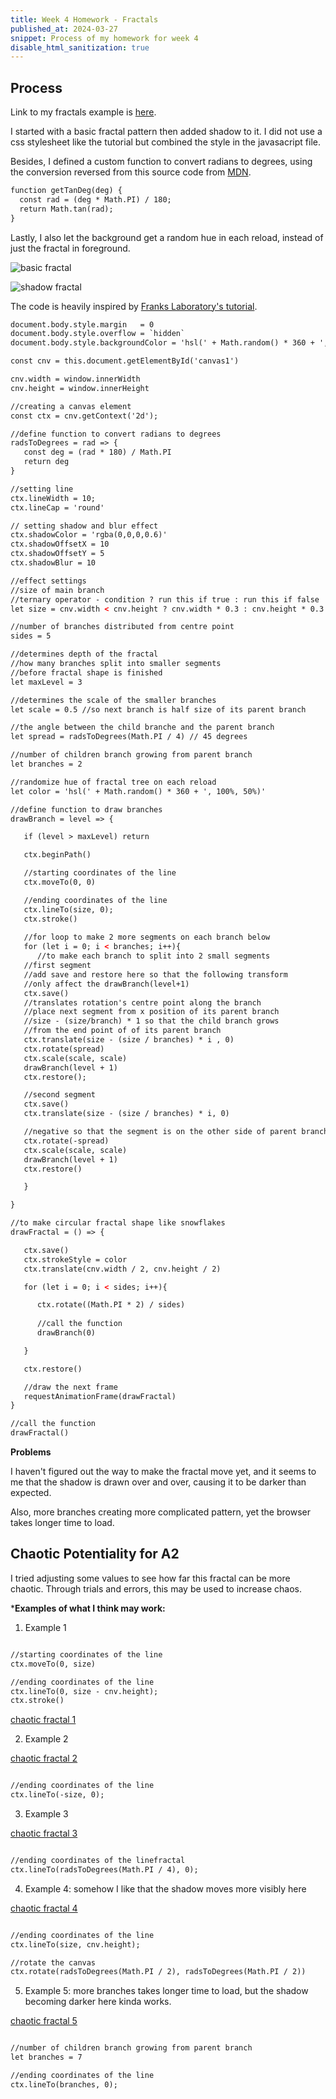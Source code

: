 ```yaml
---
title: Week 4 Homework - Fractals
published_at: 2024-03-27
snippet: Process of my homework for week 4
disable_html_sanitization: true
---
```


## Process

Link to my fractals example is [here](https://buuchimach-wk4-hw-fractals.deno.dev/).

I started with a basic fractal pattern then added shadow to it. I did not use a css stylesheet like the tutorial but combined the style in the javasacript file. 

Besides, I defined a custom function to convert radians to degrees, using the conversion reversed from this source code from [MDN](https://developer.mozilla.org/en-US/docs/Web/JavaScript/Reference/Global_Objects/Math/tan).

```html
function getTanDeg(deg) {
  const rad = (deg * Math.PI) / 180;
  return Math.tan(rad);
}
```

Lastly, I also let the background get a random hue in each reload, instead of just the fractal in foreground.

![basic fractal](/hw_w4/fractal_basic.png)

![shadow fractal](/hw_w4/fractal_shadow.png)

The code is heavily inspired by [Franks Laboratory's tutorial](https://www.youtube.com/watch?v=dQKYao-daYw&list=PLYElE_rzEw_tN_lGjsx8uK85k-xZc4yrl).

```html
document.body.style.margin   = 0
document.body.style.overflow = `hidden`
document.body.style.backgroundColor = 'hsl(' + Math.random() * 360 + ', 100%, 30%)'

const cnv = this.document.getElementById('canvas1')

cnv.width = window.innerWidth
cnv.height = window.innerHeight

//creating a canvas element
const ctx = cnv.getContext('2d');

//define function to convert radians to degrees
radsToDegrees = rad => {
   const deg = (rad * 180) / Math.PI
   return deg
}

//setting line
ctx.lineWidth = 10;
ctx.lineCap = 'round'

// setting shadow and blur effect 
ctx.shadowColor = 'rgba(0,0,0,0.6)'
ctx.shadowOffsetX = 10
ctx.shadowOffsetY = 5
ctx.shadowBlur = 10

//effect settings
//size of main branch 
//ternary operator - condition ? run this if true : run this if false
let size = cnv.width < cnv.height ? cnv.width * 0.3 : cnv.height * 0.3

//number of branches distributed from centre point
sides = 5

//determines depth of the fractal
//how many branches split into smaller segments
//before fractal shape is finished
let maxLevel = 3

//determines the scale of the smaller branches
let scale = 0.5 //so next branch is half size of its parent branch

//the angle between the child branche and the parent branch
let spread = radsToDegrees(Math.PI / 4) // 45 degrees

//number of children branch growing from parent branch
let branches = 2

//randomize hue of fractal tree on each reload
let color = 'hsl(' + Math.random() * 360 + ', 100%, 50%)'

//define function to draw branches
drawBranch = level => {

   if (level > maxLevel) return

   ctx.beginPath()

   //starting coordinates of the line
   ctx.moveTo(0, 0)

   //ending coordinates of the line
   ctx.lineTo(size, 0);
   ctx.stroke()
   
   //for loop to make 2 more segments on each branch below
   for (let i = 0; i < branches; i++){
      //to make each branch to split into 2 small segments
   //first segment
   //add save and restore here so that the following transform 
   //only affect the drawBranch(level+1)
   ctx.save()
   //translates rotation's centre point along the branch
   //place next segment from x position of its parent branch
   //size - (size/branch) * 1 so that the child branch grows
   //from the end point of of its parent branch 
   ctx.translate(size - (size / branches) * i , 0) 
   ctx.rotate(spread)
   ctx.scale(scale, scale)
   drawBranch(level + 1)
   ctx.restore();

   //second segment
   ctx.save()
   ctx.translate(size - (size / branches) * i, 0) 

   //negative so that the segment is on the other side of parent branch
   ctx.rotate(-spread)
   ctx.scale(scale, scale)
   drawBranch(level + 1)
   ctx.restore()

   }

}

//to make circular fractal shape like snowflakes
drawFractal = () => {

   ctx.save()
   ctx.strokeStyle = color
   ctx.translate(cnv.width / 2, cnv.height / 2)

   for (let i = 0; i < sides; i++){

      ctx.rotate((Math.PI * 2) / sides)
      
      //call the function
      drawBranch(0)

   }

   ctx.restore()

   //draw the next frame
   requestAnimationFrame(drawFractal)
}

//call the function
drawFractal()
```

**Problems**

I haven't figured out the way to make the fractal move yet, and it seems to me that the shadow is drawn over and over, causing it to be darker than expected.

Also, more branches creating more complicated pattern, yet the browser takes longer time to load.

## Chaotic Potentiality for A2

I tried adjusting some values to see how far this fractal can be more chaotic. Through trials and errors, this may be used to increase chaos.

***Examples of what I think may work:**

1. Example 1

```html

//starting coordinates of the line
ctx.moveTo(0, size)

//ending coordinates of the line
ctx.lineTo(0, size - cnv.height);
ctx.stroke()

```

[chaotic fractal 1](/hw_w4/fractal_chaotic.png)

2. Example 2

[chaotic fractal 2](/hw_w4/fractal_chaotic_2.png)

```html

//ending coordinates of the line
ctx.lineTo(-size, 0);

```

3. Example 3

[chaotic fractal 3](/hw_w4/fractal_chaotic_3.png)

```html

//ending coordinates of the linefractal
ctx.lineTo(radsToDegrees(Math.PI / 4), 0);

```

4. Example 4: somehow I like that the shadow moves more visibly here

[chaotic fractal 4](/hw_w4/fractal_chaotic_4.png)

```html

//ending coordinates of the line
ctx.lineTo(size, cnv.height);

//rotate the canvas
ctx.rotate(radsToDegrees(Math.PI / 2), radsToDegrees(Math.PI / 2))

```

5. Example 5: more branches takes longer time to load, but the shadow becoming darker here kinda works.

[chaotic fractal 5](/hw_w4/fractal_chaotic_5.png)

```html

//number of children branch growing from parent branch
let branches = 7

//ending coordinates of the line
ctx.lineTo(branches, 0);

```



